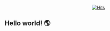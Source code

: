  <div align=right>
	
  [![Hits](https://hits.seeyoufarm.com/api/count/incr/badge.svg?url=https%3A%2F%2Fgithub.com%2FShinHR)](https://hits.seeyoufarm.com)
	
 </div>

<div align=center>
	
 <h2> Hello world! 🌎</h2> 


</div>

<div>
</div>
